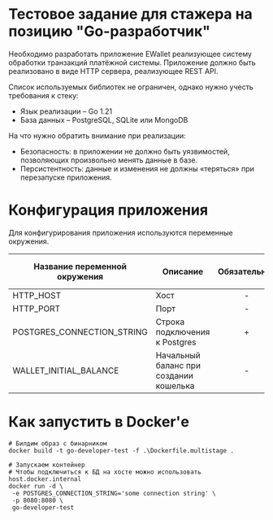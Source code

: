 # Тестовое задание для стажера на позицию "Go-разработчик"

Необходимо разработать приложение EWallet реализующее систему обработки транзакций платёжной системы. Приложение должно быть реализовано в виде HTTP сервера, реализующее REST API. 

Список используемых библиотек не ограничен, однако нужно учесть требования к стеку:
- Язык реализации – Go 1.21
- База данных – PostgreSQL, SQLite или MongoDB

На что нужно обратить внимание при реализации: 
- Безопасность: в приложении не должно быть уязвимостей, позволяющих произвольно менять данные в базе.
- Персистентность: данные и изменения не должны «теряться» при перезапуске приложения. 

# Конфигурация приложения

Для конфигурирования приложения используются переменные окружения.

| Название переменной окружения | Описание                               | Обязательна? | Значение по умолчанию |
|-------------------------------|----------------------------------------|:------------:|:---------------------:|
| HTTP_HOST                     | Хост                                   |      -       |         `""`          |
| HTTP_PORT                     | Порт                                   |      -       |        `8080`         |
| POSTGRES_CONNECTION_STRING    | Строка подключения к Postgres          |      +       |           -           |
| WALLET_INITIAL_BALANCE        | Начальный баланс при создании кошелька |      -       |         `100`         |

# Как запустить в Docker'е

```shell
# Билдим образ с бинарником
docker build -t go-developer-test -f .\Dockerfile.multistage .
```

```shell
# Запускаем контейнер
# Чтобы подключиться к БД на хосте можно использовать host.docker.internal
docker run -d \
 -e POSTGRES_CONNECTION_STRING='some connection string' \
 -p 8080:8080 \
 go-developer-test
```